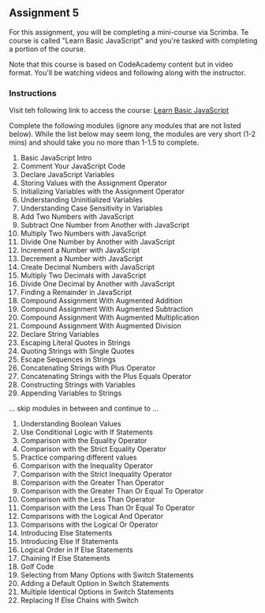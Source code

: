 ## Assignment 5 

For this assignment, you will be completing a mini-course via Scrimba. Te course is called "Learn Basic JavaScript" and you're tasked with completing a portion of the course. 

Note that this course is based on CodeAcademy content but in video format. You'll be watching videos and following along with the instructor. 

### Instructions

Visit teh following link to access the course: [Learn Basic JavaScript](https://scrimba.com/learn-basic-javascript-c07)

Complete the following modules (ignore any modules that are not listed below). While the list below may seem long, the modules are very short (1-2 mins) and should take you no more than 1-1.5 to complete.

1. Basic JavaScript Intro
2. Comment Your JavaScript Code
3. Declare JavaScript Variables
4. Storing Values with the Assignment Operator
5. Initializing Variables with the Assignment Operator
6. Understanding Uninitialized Variables
7. Understanding Case Sensitivity in Variables
8. Add Two Numbers with JavaScript
9. Subtract One Number from Another with JavaScript
10. Multiply Two Numbers with JavaScript
11. Divide One Number by Another with JavaScript
12. Increment a Number with JavaScript
13. Decrement a Number with JavaScript
14. Create Decimal Numbers with JavaScript
15. Multiply Two Decimals with JavaScript
16. Divide One Decimal by Another with JavaScript
17. Finding a Remainder in JavaScript
18. Compound Assignment With Augmented Addition
19. Compound Assignment With Augmented Subtraction
20. Compound Assignment With Augmented Multiplication
21. Compound Assignment With Augmented Division
22. Declare String Variables
23. Escaping Literal Quotes in Strings
24. Quoting Strings with Single Quotes
25. Escape Sequences in Strings
26. Concatenating Strings with Plus Operator
27. Concatenating Strings with the Plus Equals Operator
28. Constructing Strings with Variables
29. Appending Variables to Strings

... skip modules in between and continue to ...

1.  Understanding Boolean Values
2.  Use Conditional Logic with If Statements
3.  Comparison with the Equality Operator
4.  Comparison with the Strict Equality Operator
5.  Practice comparing different values
6.  Comparison with the Inequality Operator
7.  Comparison with the Strict Inequality Operator
8.  Comparison with the Greater Than Operator
9.  Comparison with the Greater Than Or Equal To Operator
10. Comparison with the Less Than Operator
11. Comparison with the Less Than Or Equal To Operator
12. Comparisons with the Logical And Operator
13. Comparisons with the Logical Or Operator
14. Introducing Else Statements
15. Introducing Else If Statements
16. Logical Order in If Else Statements
17. Chaining If Else Statements
18. Golf Code
19. Selecting from Many Options with Switch Statements
20. Adding a Default Option in Switch Statements
21. Multiple Identical Options in Switch Statements
22. Replacing If Else Chains with Switch